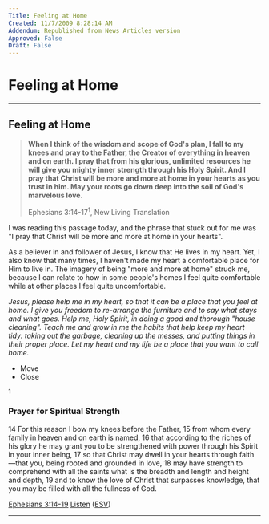 ```yaml
---
Title: Feeling at Home
Created: 11/7/2009 8:28:14 AM
Addendum: Republished from News Articles version
Approved: False
Draft: False
---
```

# Feeling at Home

---

## Feeling at Home


> **When I think of the wisdom and scope of God's plan, I fall to my knees and pray to the Father, the Creator of everything in heaven and on earth. I pray that from his glorious, unlimited resources he will give you mighty inner strength through his Holy Spirit. And I pray that Christ will be more and more at home in your hearts as you trust in him. May your roots go down deep into the soil of God's marvelous love.**  
> <!--Begin mp_html_link_1_2e18cbd4-->Ephesians 3:14-17<sup class="itcexpand-super">1</sup><!--End mp_html_link_1_2e18cbd4-->, New Living Translation



I was reading this passage today, and the phrase that stuck out for me was "I pray that Christ will be more and more at home in your hearts".



As a believer in and follower of Jesus, I know that He lives in my heart. Yet, I also know that many times, I haven't made my heart a comfortable place for Him to live in. The imagery of being "more and more at home" struck me, because I can relate to how in some people's homes I feel quite comfortable while at other places I feel quite uncomfortable.



*Jesus, please help me in my heart, so that it can be a place that you feel at home. I give you freedom to re-arrange the furniture and to say what stays and what goes. Help me, Holy Spirit, in doing a good and thorough "house cleaning". Teach me and grow in me the habits that help keep my heart tidy: taking out the garbage, cleaning up the messes, and putting things in their proper place. Let my heart and my life be a place that you want to call home.*

<!--Begin mp_html_detail_1_2e18cbd4--> 
- Move
- Close

<sup class="itcexpand-super">1</sup><!--Begin mp_html_detail_body_1_2e18cbd4--> 




### Prayer for Spiritual Strength


14 For this reason I bow my knees before the Father, 15 from whom every family in heaven and on earth is named, 16 that according to the riches of his glory he may grant you to be strengthened with power through his Spirit in your inner being, 17 so that Christ may dwell in your hearts through faith—that you, being rooted and grounded in love, 18 may have strength to comprehend with all the saints what is the breadth and length and height and depth, 19 and to know the love of Christ that surpasses knowledge, that you may be filled with all the fullness of God.



[Ephesians 3:14-19](http://www.gnpcb.org/esv/search/?q=Ephesians%203:14-19%20%3Cobject%20type=%22application/x-shockwave-flash%22%20%20data=%22http://www.esvapi.org/assets/play.swf?myUrl=hw%252F49003014-49003019%22%20width=%2240%22%20height=%2212%22%20class=%22audio%22%3E%3Cparam%20name=%22movie%22%20value=%22http://www.esvapi.org/assets/play.swf?myUrl=hw%252F49003014-49003019%22%20/%3E%3Cparam%20name=%22wmode%22%20value=%22transparent%22%20/%3E%3C/object%3E) [Listen](http://www.esvapi.org/v2/rest/passageQuery?key=IP&amp;passage=eph3:14-19&amp;output-format=mp3) ([ESV](http://www.esv.org))




<!--End mp_html_detail_body_1_2e18cbd4-->
 <!--End mp_html_detail_1_2e18cbd4--> 



---

